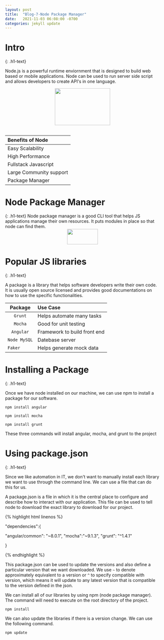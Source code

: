```yaml
---
layout: post
title:  "Blog-7-Node Package Manager"
date:   2021-11-03 06:08:00 -0700
categories: jekyll update
---
```

<link rel="stylesheet" href="/assets/css/style5.css">

<h1>Intro</h1>
{: .h1-text}

Node.js is a powerful runtime enviornment that is designed to build web based or mobile applications. Node can be used to run server side script and allows developers to create API's in one language.

<center><img src="https://upload.wikimedia.org/wikipedia/commons/thumb/d/d9/Node.js_logo.svg/440px-Node.js_logo.svg.png" width="180" height="120"></center>

<br>

|Benefits of Node|
|:-------------|
|Easy Scalability|
|High Performance|
|Fullstack Javascript|
|Large Community support|
|Package Manager|

<h1>Node Package Manager</h1>
{: .h1-text}
Node package manager is a good CLI tool that helps JS applications manage their own resources. It puts modules in place so that node can find them.

<center><img src="https://upload.wikimedia.org/wikipedia/commons/thumb/d/db/Npm-logo.svg/1920px-Npm-logo.svg.png" width="100" height="50"></center>


<h1>Popular JS libraries</h1>
{: .h1-text}

A package is a library that helps software developers write their own code. It is usually open source licensed and provides good documentations on how to use the specific functionalities.

Package | Use Case     |
:----------------:| :----------------------------------|
`Grunt`           | Helps automate many tasks          |
`Mocha`           | Good for unit testing              |
`Angular`         | Framework to build front end       |
`Node MySQL`      | Datebase server                    |
`Faker     `      | Helps generate mock data           |

<h1>Installing a Package</h1>
{: .h1-text}

Once we have node installed on our machine, we can use npm to install a package for our software. 

`npm install angular`

`npm install mocha`

`npm install grunt`

These three commands will install angular, mocha, and grunt to the project

<h1>Using package.json</h1>
{: .h1-text}

Since we like automation in IT, we don't want to manually install each library we want to use through the command line. We can use a file that can do this for us.

A package.json is a file in which it is the central place to configure and describe how to interact with our application.
This file can be used to tell node to download the exact library to download for our project.

{% highlight html linenos %}

"dependencies":{

  "angular/common": "~8.0.1",
  "mocha":"~9.1.3",
  "grunt": "^1.4.1"

}

{% endhighlight %}

This package.json can be used to update the versions and also define a particular version that we want downloaded. We use `~` to denote approximately equivalent to a version or `^` to specify compatible with version, which means it will update to any latest version that is compatible to the version defined in the json.

We can install all of our libraries by using npm (node package manager). The command will need to execute on the root directory of the project.

   `npm install` 

We can also update the libraries if there is a version change. We can use the following command.

   `npm update` 

